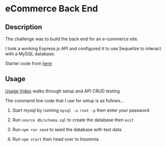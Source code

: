 # eCommerce Back End

## Description

The challenge was to build the back end for an e-commerce site. 

I took a working Express.js API and configured it to use Sequelize to interact with a MySQL database.

Starter code from [here](https://github.com/coding-boot-camp/fantastic-umbrella)  

## Usage

[Usage Video](https://its-jefe.github.io/videos/13.html) walks through setup and API CRUD testing

The command line code that I use for setup is as follows...

1. Start mysql by running ```mysql -u root -p``` then enter your password

2. Run ```source db/schema.sql``` to create the database then ```exit```

3. Run ```npm run seed``` to seed the database with test data

4. Run ```npm start``` then head over to Insomnia 

```
